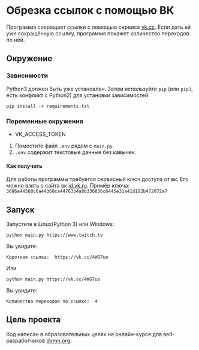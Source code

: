 # Обрезка ссылок с помощью ВК

Программа сокращает ссылки с помощью сервиса [vk.cc]([(https://id.vk.ru/about/business/go)).
Если дать ей уже сокращённую ссылку, программа покажет количество переходов по ней.

## Окружение

### Зависимости

Python3 должен быть уже установлен. Затем используйте `pip` (или `pip3`, есть конфликт с Python2) для установки зависимостей:
```
pip install -r requirements.txt
```

### Переменные окружения

- VK_ACCESS_TOKEN

1. Поместите файл `.env` рядом с `main.py`.
2. `.env` содержит текстовые данные без кавычек.

#### Как получить

Для работы программы требуется сервисный ключ доступа от вк. Его можно взять с сайта вк [id.vk.ru](https://id.vk.ru/about/business/go).
Примёр ключа: `3686a44368c6a44368ca44763b4a8b336836c6445e31a41d102b472072a7`

## Запуск

Запустите в Linux(Python 3) или Windows:

```
python main.py https://www.twitch.tv
```

Вы увидите:

```
Короткая ссылка:  https://vk.cc/4WG7uo
```

Или

```
python main.py https://vk.cc/4WG7uo
```

Вы увидите:

```
Количество переходов по ссылке:  4
```

## Цель проекта

Код написан в образовательных целях на онлайн-курсе для веб-разработчиков [dvmn.org](https://dvmn.org/).
